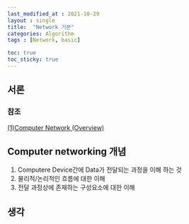 ```yaml
---
last_modified_at : 2021-10-29
layout : single
title:  "Network 기본"
categories: Algorithm
tags : [Network, basic]

toc: true
toc_sticky: true
---
```

## 서론
### 참조
<a target = '_blank' href='https://www.youtube.com/watch?v=v9IVz5m_SCs&list=PLQFHF6cwEgwPYzMqIzpczc8sYe3VOe6Si'>(1)Computer Network (Overview)</a>  

## Computer networking 개념
1. Computere Device간에 Data가 전달되는 과정을 이해 하는 것
2. 물리적/논리적인 흐름에 대한 이해
3. 전달 과정상에 존재하는 구성요소에 대한 이해


## 생각